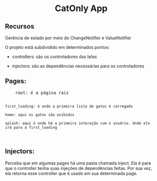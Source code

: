 <h1 align="center">CatOnly App</h1>

## Recursos

<p>Gerência de estado por meio do ChangeNotifier e ValueNotifier</p>

<p>
O projeto está subdividido em determinados pontos:

- controllers: são os controladores das telas

- injectors: são as dependências necessárias para os controladores

<h2>Pages:</h2>
<pre>
    root: é a página raiz
    
    first_loading: é onde a primeira lista de gatos é carregada

    home: aqui os gatos são exibidos

    splash: aqui é onde há a primeira interação com o usuário. Onde ele irá para a first_loading
</pre>

<h2>Injectors:</h2>
    Perceba que em algumas pages há uma pasta chamada inject. Ela é para que o controller tenha suas injeções de dependências feitas. Por sua vez, ela retorna esse controller que é usado em sua determinada page.
</p>